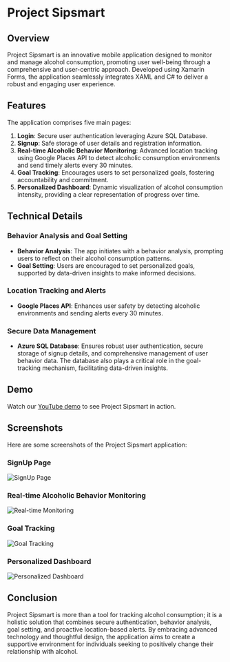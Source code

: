 # Project Sipsmart

## Overview
Project Sipsmart is an innovative mobile application designed to monitor and manage alcohol consumption, promoting user well-being through a comprehensive and user-centric approach. Developed using Xamarin Forms, the application seamlessly integrates XAML and C# to deliver a robust and engaging user experience.

## Features
The application comprises five main pages:

1. **Login**: Secure user authentication leveraging Azure SQL Database.
2. **Signup**: Safe storage of user details and registration information.
3. **Real-time Alcoholic Behavior Monitoring**: Advanced location tracking using Google Places API to detect alcoholic consumption environments and send timely alerts every 30 minutes.
4. **Goal Tracking**: Encourages users to set personalized goals, fostering accountability and commitment.
5. **Personalized Dashboard**: Dynamic visualization of alcohol consumption intensity, providing a clear representation of progress over time.

## Technical Details
### Behavior Analysis and Goal Setting
- **Behavior Analysis**: The app initiates with a behavior analysis, prompting users to reflect on their alcohol consumption patterns.
- **Goal Setting**: Users are encouraged to set personalized goals, supported by data-driven insights to make informed decisions.

### Location Tracking and Alerts
- **Google Places API**: Enhances user safety by detecting alcoholic environments and sending alerts every 30 minutes.

### Secure Data Management
- **Azure SQL Database**: Ensures robust user authentication, secure storage of signup details, and comprehensive management of user behavior data. The database also plays a critical role in the goal-tracking mechanism, facilitating data-driven insights.

## Demo
Watch our [YouTube demo](https://youtu.be/w2QtJwZPw3g) to see Project Sipsmart in action.

## Screenshots
Here are some screenshots of the Project Sipsmart application:

### SignUp Page
![SignUp Page](<img width="189" alt="signup" src="https://github.com/rajeshbollam/sipsmart/assets/142535081/a5e92b34-8ccf-4755-af37-a51466cfb7ae">)

### Real-time Alcoholic Behavior Monitoring
![Real-time Monitoring](images/real-time-monitoring.png)

### Goal Tracking
![Goal Tracking](images/goal-tracking.png)

### Personalized Dashboard
![Personalized Dashboard](images/dashboard.png)


## Conclusion
Project Sipsmart is more than a tool for tracking alcohol consumption; it is a holistic solution that combines secure authentication, behavior analysis, goal setting, and proactive location-based alerts. By embracing advanced technology and thoughtful design, the application aims to create a supportive environment for individuals seeking to positively change their relationship with alcohol.
